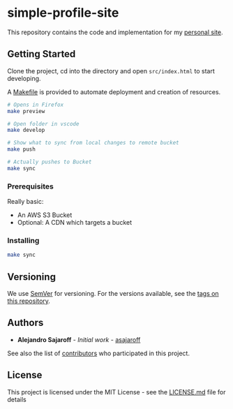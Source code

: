 # simple-profile-site

This repository contains the code and implementation for my [personal site](https://alejandro.sajaroff.com).

## Getting Started

Clone the project, cd into the directory and open `src/index.html` to start developing.

A [Makefile](https://www.gnu.org/software/make/manual/html_node/Introduction.html) is provided to automate deployment and creation of resources.

```bash
# Opens in Firefox
make preview

# Open folder in vscode 
make develop

# Show what to sync from local changes to remote bucket
make push

# Actually pushes to Bucket
make sync
```
### Prerequisites

Really basic:
-   An AWS S3 Bucket
-   Optional: A CDN which targets a bucket 

### Installing

```bash
make sync
```

## Versioning

We use [SemVer](http://semver.org/) for versioning. For the versions available, see the [tags on this repository](https://github.com/asajaroff/simple-profile-site/tags).
## Authors

* **Alejandro Sajaroff** - *Initial work* - [asajaroff](https://github.com/asajaroff)

See also the list of [contributors](https://github.com/asajaroff/simple-profile-site/contributors) who participated in this project.

## License

This project is licensed under the MIT License - see the [LICENSE.md](LICENSE.md) file for details
